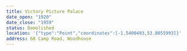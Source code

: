 ```yaml
---
title: Victory Picture Palace
date_open: "1920"
date_close: "1959"
status: Demolished
location: '{"type":"Point","coordinates":[-1.5400493,53.8055993]}'
address: 68 Camp Road, Woodhouse
---
```

